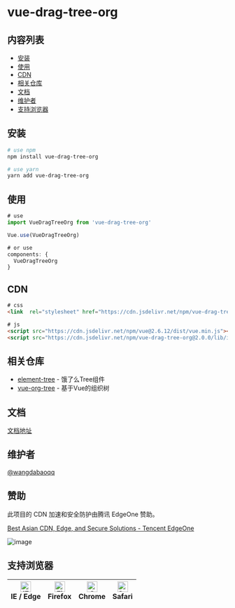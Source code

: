 # vue-drag-tree-org

## 内容列表
- [安装](#安装)
- [使用](#使用)
- [CDN](#CDN)
- [相关仓库](#相关仓库)
- [文档](#文档)
- [维护者](#维护者)
- [支持浏览器](#支持浏览器)
## 安装
```bash
# use npm
npm install vue-drag-tree-org

# use yarn
yarn add vue-drag-tree-org
```
## 使用
```js
# use
import VueDragTreeOrg from 'vue-drag-tree-org'

Vue.use(VueDragTreeOrg)

# or use
components: {
  VueDragTreeOrg
}
```
## CDN
```html
# css
<link  rel="stylesheet" href="https://cdn.jsdelivr.net/npm/vue-drag-tree-org@2.0.0/lib/theme/index.css">

# js
<script src="https://cdn.jsdelivr.net/npm/vue@2.6.12/dist/vue.min.js"></script>
<script src="https://cdn.jsdelivr.net/npm/vue-drag-tree-org@2.0.0/lib/index.umd.js"></script>
```

## 相关仓库
- [element-tree](https://github.com/ElemeFE/element/tree/dev/packages/tree) - 饿了么Tree组件
- [vue-org-tree](https://github.com/hukaibaihu/vue-org-tree) - 基于Vue的组织树

## 文档
[文档地址](https://wangdabao-doc.js.org/views/1.x/)

## 维护者

[@wangdabaoqq](https://github.com/wangdabaoqq)

## 赞助
此项目的 CDN 加速和安全防护由腾讯 EdgeOne 赞助。

[Best Asian CDN, Edge, and Secure Solutions - Tencent EdgeOne](https://edgeone.ai/?from=github)

![image](https://github.com/user-attachments/assets/b45107d2-ad54-447d-9cef-056a62b99cbb)


## 支持浏览器


| [<img src="https://raw.githubusercontent.com/alrra/browser-logos/master/src/edge/edge_48x48.png" alt="IE / Edge" width="24px" height="24px" />](http://godban.github.io/browsers-support-badges/)<br/>IE / Edge | [<img src="https://raw.githubusercontent.com/alrra/browser-logos/master/src/firefox/firefox_48x48.png" alt="Firefox" width="24px" height="24px" />](http://godban.github.io/browsers-support-badges/)<br/>Firefox | [<img src="https://raw.githubusercontent.com/alrra/browser-logos/master/src/chrome/chrome_48x48.png" alt="Chrome" width="24px" height="24px" />](http://godban.github.io/browsers-support-badges/)<br/>Chrome | [<img src="https://raw.githubusercontent.com/alrra/browser-logos/master/src/safari/safari_48x48.png" alt="Safari" width="24px" height="24px" />](http://godban.github.io/browsers-support-badges/)<br/>Safari |
| --------- | --------- | --------- | --------- |
